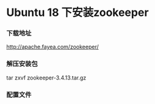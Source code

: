 # Ubuntu 18 下安装zookeeper

### 下载地址

[ <http://apache.fayea.com/zookeeper/> ](下载地址)

### 解压安装包

tar zxvf zookeeper-3.4.13.tar.gz

### 配置文件

